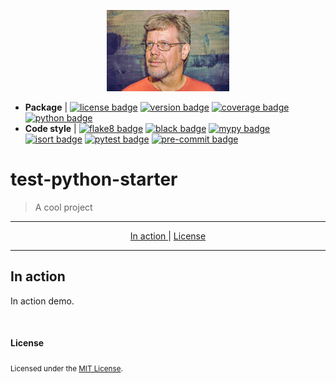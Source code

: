 <p align="center">
    <a href=".">
        <img src="rsc/img/logo.jpg" height="130">
    </a>
</p>

- **Package** | [![license badge]][license link] [![version badge]][doc link] [![coverage badge]][coverage link] [![python badge]][python link]
- **Code style** | [![flake8 badge]][flake8 link] [![black badge]][doc link] [![mypy badge]][mypy link] [![isort badge]][isort link] [![pytest badge]][pytest link] [![pre-commit badge]][pre-commit link]

# test-python-starter

> A cool project

-----

<p align="center">
    <a href="#demo">
        In action
    </a>
    |
    <a href="#license">
        License
    </a>
</p>

---

## In action

In action demo.

<br>

#### License

<sub>
Licensed under the <a href="LICENSE">MIT License</a>.
</sub>

[logo image]: rsc/img/logo.jpg
[doc link]: .
[license link]: https://opensource.org/licenses/MIT
[license badge]: https://img.shields.io/badge/License-MIT-blue.svg
[coverage badge]: https://img.shields.io/badge/coverage-100%25-brightgreen
[coverage link]: https://github.com/pytest-dev/pytest-cov
[version badge]: https://img.shields.io/badge/version-0.1-blue
[python link]: https://www.python.org/
[python badge]: https://img.shields.io/badge/python-3.8^-blue
[flake8 link]: https://flake8.pycqa.org/en/latest
[flake8 badge]: https://img.shields.io/badge/flake8-enabled-brightgreen.svg
[black link]: https://github.com/psf/black
[black badge]: https://img.shields.io/badge/black-enabled-brightgreen.svg
[mypy link]: http://mypy-lang.org
[mypy badge]: https://img.shields.io/badge/mypy-enabled-brightgreen.svg
[isort link]: https://github.com/timothycrosley/isort
[isort badge]: https://img.shields.io/badge/isort-enabled-brightgreen.svg
[pytest link]: https://docs.pytest.org/en/latest
[pytest badge]: https://img.shields.io/badge/pytest-enabled-brightgreen.svg
[pre-commit link]: https://pre-commit.com
[pre-commit badge]: https://img.shields.io/badge/pre--commit-enabled-brightgreen.svg
